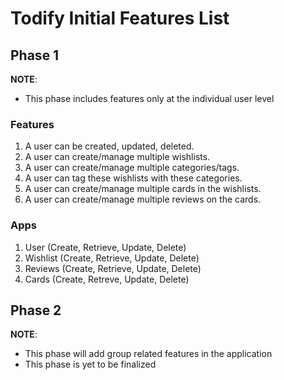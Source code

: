 # Todify Initial Features List

## Phase 1

**NOTE**:
 - This phase includes features only at the individual user level

### Features
  1. A user can be created, updated, deleted.
  2. A user can create/manage multiple wishlists.
  3. A user can create/manage multiple categories/tags.
  4. A user can tag these wishlists with these categories.
  5. A user can create/manage multiple cards in the wishlists.
  6. A user can create/manage multiple reviews on the cards. 

### Apps
  1. User (Create, Retrieve, Update, Delete)
  2. Wishlist (Create, Retrieve, Update, Delete)
  3. Reviews (Create, Retrieve, Update, Delete)
  4. Cards (Create, Retreve, Update, Delete)

## Phase 2

**NOTE**:
 - This phase will add group related features in the application
 - This phase is yet to be finalized
